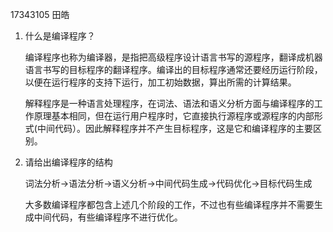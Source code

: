 17343105 田皓

1. 什么是编译程序？

   编译程序也称为编译器，是指把高级程序设计语言书写的源程序，翻译成机器语言书写的目标程序的翻译程序。编译出的目标程序通常还要经历运行阶段，以便在运行程序的支持下运行，加工初始数据，算出所需的计算结果。

   解释程序是一种语言处理程序，在词法、语法和语义分析方面与编译程序的工作原理基本相同，但在运行用户程序时，它直接执行源程序或源程序的内部形式(中间代码）。因此解释程序并不产生目标程序，这是它和编译程序的主要区别。

2. 请给出编译程序的结构

   词法分析->语法分析->语义分析->中间代码生成->代码优化->目标代码生成

   大多数编译程序都包含上述几个阶段的工作，不过也有些编译程序并不需要生成中间代码，有些编译程序不进行优化。

